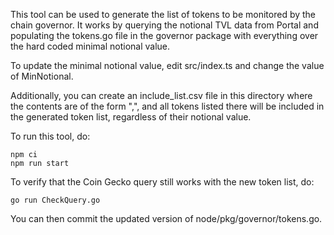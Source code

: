 This tool can be used to generate the list of tokens to be monitored by the chain governor.
It works by querying the notional TVL data from Portal and populating the tokens.go file in
the governor package with everything over the hard coded minimal notional value.

To update the minimal notional value, edit src/index.ts and change the value of MinNotional.

Additionally, you can create an include_list.csv file in this directory where the contents are
of the form "<originChain>,<nativeTokenAddress>", and all tokens listed there will be included
in the generated token list, regardless of their notional value.

To run this tool, do:

```
npm ci
npm run start
```

To verify that the Coin Gecko query still works with the new token list, do:
```
go run CheckQuery.go
```

You can then commit the updated version of node/pkg/governor/tokens.go.
